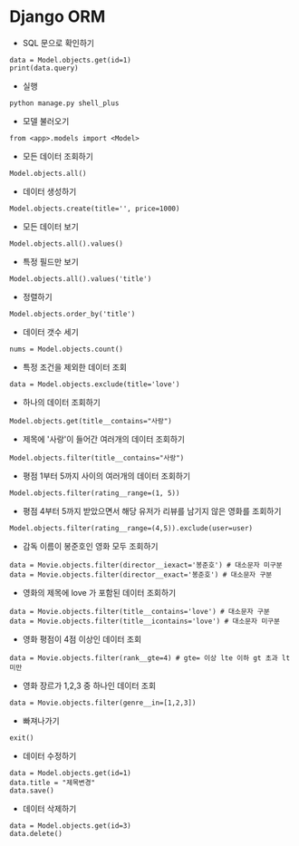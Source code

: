 # Django ORM

- SQL 문으로 확인하기

```
data = Model.objects.get(id=1)
print(data.query)
```

- 실행

```
python manage.py shell_plus
```

- 모델 불러오기

```
from <app>.models import <Model>
```

- 모든 데이터 조회하기

```
Model.objects.all()
```

- 데이터 생성하기

```
Model.objects.create(title='', price=1000)
```

- 모든 데이터 보기

```
Model.objects.all().values()
```

- 특정 필드만 보기

```
Model.objects.all().values('title')
```

- 정렬하기

```
Model.objects.order_by('title')
```

- 데이터 갯수 세기

```
nums = Model.objects.count()
```

- 특정 조건을 제외한 데이터 조회

```
data = Model.objects.exclude(title='love')
```

- 하나의 데이터 조회하기

```
Model.objects.get(title__contains="사랑")
```

- 제목에 '사랑'이 들어간 여러개의 데이터 조회하기

```
Model.objects.filter(title__contains="사랑")
```

- 평점 1부터 5까지 사이의 여러개의 데이터 조회하기

```
Model.objects.filter(rating__range=(1, 5))
```

- 평점 4부터 5까지 받았으면서 해당 유저가 리뷰를 남기지 않은 영화를 조회하기

```
Model.objects.filter(rating__range=(4,5)).exclude(user=user)
```

- 감독 이름이 봉준호인 영화 모두 조회하기

```
data = Movie.objects.filter(director__iexact='봉준호') # 대소문자 미구분
data = Movie.objects.filter(director__exact='봉준호') # 대소문자 구분
```

- 영화의 제목에 love 가 포함된 데이터 조회하기

```
data = Movie.objects.filter(title__contains='love') # 대소문자 구분
data = Movie.objects.filter(title__icontains='love') # 대소문자 미구분
```

- 영화 평점이 4점 이상인 데이터 조회

```
data = Movie.objects.filter(rank__gte=4) # gte= 이상 lte 이하 gt 초과 lt 미만
```

- 영화 장르가 1,2,3 중 하나인 데이터 조회

```
data = Movie.objects.filter(genre__in=[1,2,3])
```

- 빠져나가기

```
exit()
```

- 데이터 수정하기

```
data = Model.objects.get(id=1)
data.title = "제목변경"
data.save()
```

- 데이터 삭제하기

```
data = Model.objects.get(id=3)
data.delete()
```

